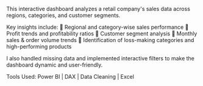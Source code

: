 This interactive dashboard analyzes a retail company's sales data across regions, categories, and customer segments. 

Key insights include:
🔹 Regional and category-wise sales performance
🔹 Profit trends and profitability ratios
🔹 Customer segment analysis
🔹 Monthly sales & order volume trends
🔹 Identification of loss-making categories and high-performing products

I also handled missing data and implemented interactive filters to make the dashboard dynamic and user-friendly.

Tools Used: Power BI | DAX | Data Cleaning | Excel
